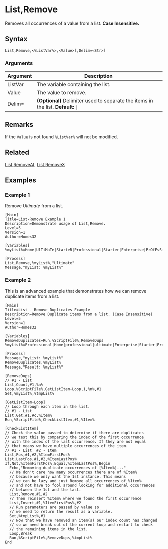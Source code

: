 # List,Remove

Removes all occurrences of a value from a list. **Case Insensitive.**

## Syntax

```pebakery
List,Remove,<%ListVar%>,<Value>[,Delim=<Str>]
```

### Arguments

| Argument | Description |
| --- | --- |
| ListVar | The variable containing the list. |
| Value | The value to remove. |
| Delim= | **(Optional)** Delimiter used to separate the items in the list. **Default:** `\|` |

## Remarks

If the `Value` is not found `%ListVar%` will not be modified.

## Related

[List,RemoveAt](./RemoveAt.md), [List,RemoveX](./RemoveX.md)

## Examples

### Example 1

Remove _Ultimate_ from a list.

```pebakery
[Main]
Title=List-Remove Example 1
Description=Demonstrate usage of List,Remove.
Level=5
Version=1
Author=Homes32

[Variables]
%myList%=Home|UlTiMaTe|StarteR|Professional|Starter|Enterprise|PrOfEsSiOnAl|Starter|Ultimate

[Process]
List,Remove,%myList%,"Ultimate"
Message,"myList: %myList%"
```

### Example 2

This is an advanced example that demonstrates how we can remove duplicate items from a list.

```pebakery
[Main]
Title=List - Remove Duplicates Example
Description=Remove Duplicate items from a list. (Case Insensitive)
Level=5
Version=1
Author=Homes32

[Variables]
RemoveDuplicates=Run,%ScriptFile%,RemoveDups
%myList%=Professional|Home|professional|ultimate|Enterprise|Starter|Professional|starter|Ultimate

[Process]
Message,"myList: %myList%"
RemoveDuplicates,%myList%
Message,"Result: %myList%"

[RemoveDups]
// #1 - List
List,Count,#1,%n%
Loop,%ScriptFile%,GetListItem-Loop,1,%n%,#1
Set,%myList%,%tmpList%

[GetListItem-Loop]
// Loop through each item in the list.
// #1 - List
List,Get,#1,#c,%Item%
Run,%ScriptFile%,CheckListItem,#1,%Item%

[CheckListItem]
// Check the value passed to determine if there are duplicates
// we test this by comparing the index of the first occurrence
// with the index of the last occurrence. If they are not equal
// that means we have multiple occurrences of the item.
// #1 - List  #2 - Item
List,Pos,#1,#2,%ItemFirstPos%
List,LastPos,#1,#2,%ItemLastPos%
If,Not,%ItemFirstPos%,Equal,%ItemLastPos%,Begin
  Echo,"Removing duplicate occurrences of [%Item%]..."
  // We don't care how many occurrences there are of %Item%
  // because we only want the 1st instance. This means
  // we can be lazy and just Remove all occurrences of %Item%
  // and not have to fool around looking for additional occurrences
  // between the 1st and the last.
  List,Remove,#1,#2
  // Then reinsert %Item% where we found the first occurrence
  List,Insert,#1,%ItemFirstPos%,#2
  // Run parameters are passed by value so
  // we need to return the result as a variable.
  Set,%tmpList%,#1
  // Now that we have removed an item(s) our index count has changed
  // so we need break out of the current loop and restart to check
  // the remaining items in the list.
  Loop,Break
  Run,%ScriptFile%,RemoveDups,%tmpList%
End
```